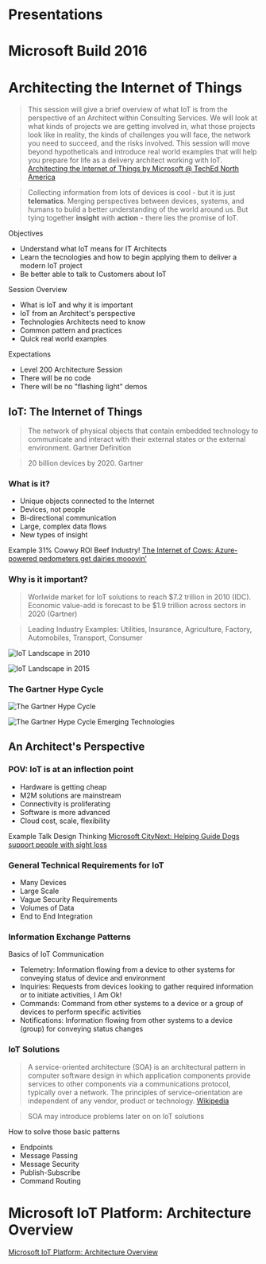 # Presentations

# Microsoft Build 2016


# Architecting the Internet of Things

> This session will give a brief overview of what IoT is from the perspective of an Architect within Consulting Services. We will look at what kinds of projects we are getting involved in, what those projects look like in reality, the kinds of challenges you will face, the network you need to succeed, and the risks involved. This session will move beyond hypotheticals and introduce real world examples that will help you prepare for life as a delivery architect working with IoT. [Architecting the Internet of Things by Microsoft @ TechEd North America](https://www.youtube.com/watch?v=ZMHQu_X0Ijk)

> Collecting information from lots of devices is cool - but it is just __telematics__. Merging perspectives between devices, systems, and humans to build a better understanding of the world around us. But tying together __insight__ with __action__ - there lies the promise of IoT. 

Objectives

- Understand what IoT means for IT Architects
- Learn the tecnologies and how to begin applying  them to deliver a modern IoT project
- Be better able to talk to Customers about IoT

Session Overview

- What is IoT and why it is important
- IoT from an Architect's perspective
- Technologies Architects need to know
- Common pattern and practices
- Quick real world examples

Expectations

- Level 200 Architecture Session
- There will be no code
- There will be no "flashing light" demos

## IoT: The Internet of Things

> The network of physical objects that contain embedded technology to communicate  and interact with their external states or the external environment. Gartner Definition

> 20 billion devices by 2020. Gartner

### What is it?

- Unique objects connected to the Internet
- Devices, not people
- Bi-directional communication
- Large, complex data flows
- New types of insight

Example 31% Cowwy ROI Beef Industry! [The Internet of Cows: Azure-powered pedometers get dairies mooovin’](http://arstechnica.com/information-technology/2015/04/the-internet-of-cows-azure-powered-pedometers-get-dairies-mooovin/)

### Why is it important?

> Worlwide market for IoT solutions to reach $7.2 trillion in 2010 (IDC). Economic value-add is forecast to be $1.9 trillion across sectors in 2020 (Gartner)

> Leading Industry Examples: Utilities, Insurance, Agriculture, Factory, Automobiles, Transport, Consumer

![IoT Landscape in 2010](http://image.slidesharecdn.com/iotinmanufacturing-webevent-final-150511111155-lva1-app6891/95/webinar-transforming-manufacturing-with-iot-5-638.jpg)

![IoT Landscape in 2015](http://image.slidesharecdn.com/iotinmanufacturing-webevent-final-150511111155-lva1-app6891/95/webinar-transforming-manufacturing-with-iot-6-638.jpg?cb=1433153936)

### The Gartner Hype Cycle

![The Gartner Hype Cycle](https://upload.wikimedia.org/wikipedia/commons/thumb/9/94/Gartner_Hype_Cycle.svg/320px-Gartner_Hype_Cycle.svg.png)


![The Gartner Hype Cycle Emerging Technologies](http://www.pewresearch.org/files/2014/08/FT_gartner-tech-hype-cycle-640px.jpg)

## An Architect's Perspective

### POV: IoT is at an inflection point

- Hardware is getting cheap
- M2M solutions are mainstream
- Connectivity is proliferating
- Software is more advanced
- Cloud cost, scale, flexibility

Example Talk Design Thinking [Microsoft CityNext: Helping Guide Dogs support people with sight loss](https://blogs.msdn.microsoft.com/ukgovernment/2014/01/15/microsoft-citynext-helping-guide-dogs-support-people-with-sight-loss/)


### General Technical Requirements for IoT

- Many Devices
- Large Scale
- Vague Security Requirements
- Volumes of Data
- End to End Integration

### Information Exchange Patterns

Basics of IoT Communication

- Telemetry: Information flowing from a device to other systems for conveying status of device and environment
- Inquiries: Requests from devices looking to gather required information or to initiate activities, I Am Ok!
- Commands: Command from other systems to a device or a group of devices to perform specific activities
- Notifications: Information flowing from other systems to a device (group) for conveying status changes

### IoT Solutions

> A service-oriented architecture (SOA) is an architectural pattern in computer software design in which application components provide services to other components via a communications protocol, typically over a network. The principles of service-orientation are independent of any vendor, product or technology. [Wikipedia](https://en.wikipedia.org/wiki/Service-oriented_architecture)

> SOA may introduce problems later on on IoT solutions

How to solve those basic patterns

- Endpoints
- Message Passing
- Message Security
- Publish-Subscribe
- Command Routing

# Microsoft IoT Platform: Architecture Overview

[Microsoft IoT Platform: Architecture Overview](https://www.youtube.com/watch?v=q6lYuUJ1mO4)